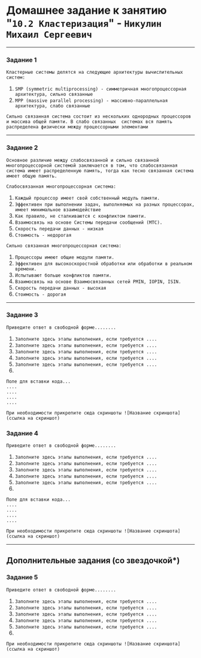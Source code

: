 # Домашнее задание к занятию "`10.2 Кластеризация`" - `Никулин Михаил Сергеевич`



---

### Задание 1

`Кластерные системы делятся на следующие архитектуры вычислительных систем:`

1. `SMP (symmetric multiprocessing) - симметричная многопроцессорная архитектура, сильно связанные`
2. `MPP (massive parallel processing) - массивно-параллельная архитектура, слабо связанные`

`Сильно связанная система состоит из нескольких однородных процессоров и массива общей памяти. В слабо связанных 
системах вся память распределена физически между процессорными элементами`


---

### Задание 2

`Основное различие между слабосвязанной и сильно связанной многопроцессорной системой заключается в том, что слабосвязанная система имеет распределенную память, тогда как тесно связанная система имеет общую память. `

`Слабосвязанная многопроцессорная система:`
1. `Каждый процессор имеет свой собственный модуль памяти.`
2. `Эффективен при выполнении задач, выполняемых на разных процессорах, имеет минимальное взаимодействие`
3. `Как правило, не сталкиваются с конфликтом памяти.`
4. `Взаимосвязь на основе Системы передачи сообщений (МТС).`
5. `Скорость передачи данных - низкая`
6. `Стоимость - недорогая`

`Сильно связанная многопроцессорная система:`
1. `Процессоры имеют общие модули памяти.`
2. `Эффективен для высокоскоростной обработки или обработки в реальном времени.`
3. `Испытывают больше конфликтов памяти.`
4. `Взаимосвязь на основе Взаимосвязанных сетей PMIN, IOPIN, ISIN.`
5. `Скорость передачи данных - высокая`
6. `Стоимость - дорогая`



---

### Задание 3

`Приведите ответ в свободной форме........`

1. `Заполните здесь этапы выполнения, если требуется ....`
2. `Заполните здесь этапы выполнения, если требуется ....`
3. `Заполните здесь этапы выполнения, если требуется ....`
4. `Заполните здесь этапы выполнения, если требуется ....`
5. `Заполните здесь этапы выполнения, если требуется ....`
6. 

```
Поле для вставки кода...
....
....
....
....
```

`При необходимости прикрепитe сюда скриншоты
![Название скриншота](ссылка на скриншот)`

### Задание 4

`Приведите ответ в свободной форме........`

1. `Заполните здесь этапы выполнения, если требуется ....`
2. `Заполните здесь этапы выполнения, если требуется ....`
3. `Заполните здесь этапы выполнения, если требуется ....`
4. `Заполните здесь этапы выполнения, если требуется ....`
5. `Заполните здесь этапы выполнения, если требуется ....`
6. 

```
Поле для вставки кода...
....
....
....
....
```

`При необходимости прикрепитe сюда скриншоты
![Название скриншота](ссылка на скриншот)`

---
## Дополнительные задания (со звездочкой*)


### Задание 5

`Приведите ответ в свободной форме........`

1. `Заполните здесь этапы выполнения, если требуется ....`
2. `Заполните здесь этапы выполнения, если требуется ....`
3. `Заполните здесь этапы выполнения, если требуется ....`
4. `Заполните здесь этапы выполнения, если требуется ....`
5. `Заполните здесь этапы выполнения, если требуется ....`
6. 

`При необходимости прикрепитe сюда скриншоты
![Название скриншота](ссылка на скриншот)`
